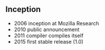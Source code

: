 ## Inception
  
* 2006 inception at Mozilla Research
* 2010 public announcement
* 2011 compiler compiles itself
* 2015 first stable release (1.0)
